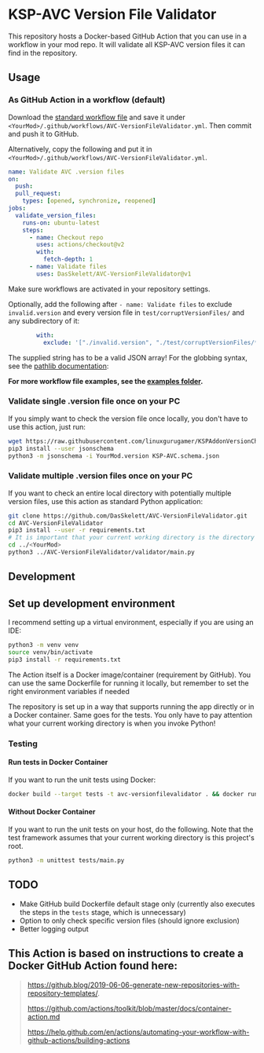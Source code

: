 # KSP-AVC Version File Validator

This repository hosts a Docker-based GitHub Action that you can use in a workflow in your mod repo.
It will validate all KSP-AVC version files it can find in the repository.

## Usage
### As GitHub Action in a workflow (default)
Download the [standard workflow file](https://github.com/DasSkelett/AVC-VersionFileValidator/blob/master/examples/standard.yml) and save it under `<YourMod>/.github/workflows/AVC-VersionFileValidator.yml`.
Then commit and push it to GitHub.
 
Alternatively, copy the following and put it in `<YourMod>/.github/workflows/AVC-VersionFileValidator.yml`.
```yaml
name: Validate AVC .version files
on:
  push:
  pull_request:
    types: [opened, synchronize, reopened]
jobs:
  validate_version_files:
    runs-on: ubuntu-latest
    steps:
      - name: Checkout repo
        uses: actions/checkout@v2
        with:
          fetch-depth: 1
      - name: Validate files
        uses: DasSkelett/AVC-VersionFileValidator@v1
```
Make sure workflows are activated in your repository settings.

Optionally, add the following after `- name: Validate files` to exclude `invalid.version` and every version file in `test/corruptVersionFiles/` and any subdirectory of it:
```yaml
        with:
          exclude: '["./invalid.version", "./test/corruptVersionFiles/**/*.version"]'
```
The supplied string has to be a valid JSON array!
For the globbing syntax, see the [pathlib documentation](https://docs.python.org/3.5/library/pathlib.html#pathlib.PurePath.match):

**For more workflow file examples, see the [examples folder](https://github.com/DasSkelett/AVC-VersionFileValidator/tree/master/examples).**

### Validate single .version file once on your PC
If you simply want to check the version file once locally, you don't have to use this action, just run:
```sh
wget https://raw.githubusercontent.com/linuxgurugamer/KSPAddonVersionChecker/master/KSP-AVC.schema.json
pip3 install --user jsonschema
python3 -m jsonschema -i YourMod.version KSP-AVC.schema.json
```

### Validate multiple .version files once on your PC
If you want to check an entire local directory with potentially multiple version files, use this action as standard Python application:
```sh
git clone https://github.com/DasSkelett/AVC-VersionFileValidator.git
cd AVC-VersionFileValidator
pip3 install --user -r requirements.txt
# It is important that your current working directory is the directory where the version files you want to test are located!  
cd ../<YourMod>
python3 ../AVC-VersionFileValidator/validator/main.py
```

## Development
## Set up development environment
I recommend setting up a virtual environment, especially if you are using an IDE:
```sh
python3 -m venv venv
source venv/bin/activate
pip3 install -r requirements.txt
```

The Action itself is a Docker image/container (requirement by GitHub). You can use the same Dockerfile for running it locally,
but remember to set the right environment variables if needed 

The repository is set up in a way that supports running the app directly or in a Docker container.
Same goes for the tests. You only have to pay attention what your current working directory is when you invoke Python!  

### Testing
#### Run tests in Docker Container
If you want to run the unit tests using Docker:
```sh
docker build --target tests -t avc-versionfilevalidator . && docker run avc-versionfilevalidator
```

#### Without Docker Container
If you want to run the unit tests on your host, do the following.
Note that the test framework assumes that your current working directory is this project's root.
```sh
python3 -m unittest tests/main.py
```

## TODO
* Make GitHub build Dockerfile default stage only (currently also executes the steps in the `tests` stage, which is unnecessary)
* Option to only check specific version files (should ignore exclusion)
* Better logging output

## This Action is based on instructions to create a Docker GitHub Action found here:

> https://github.blog/2019-06-06-generate-new-repositories-with-repository-templates/.
>
> https://github.com/actions/toolkit/blob/master/docs/container-action.md
>
> https://help.github.com/en/actions/automating-your-workflow-with-github-actions/building-actions

